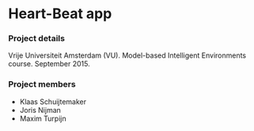 Heart-Beat app
===========

### Project details ###

Vrije Universiteit Amsterdam (VU).
Model-based Intelligent Environments course.
September 2015.

### Project members ###

* Klaas Schuijtemaker
* Joris Nijman
* Maxim Turpijn